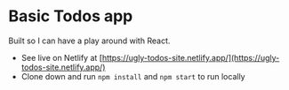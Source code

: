 # Basic Todos app

Built so I can have a play around with React.

- See live on Netlify at [https://ugly-todos-site.netlify.app/](https://ugly-todos-site.netlify.app/)
- Clone down and run `npm install` and `npm start` to run locally
